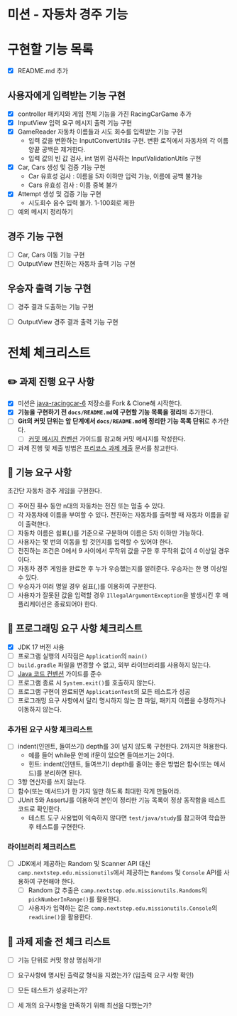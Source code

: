 # 미션 - 자동차 경주 기능

# 구현할 기능 목록
- [x] README.md 추가
## 사용자에게 입력받는 기능 구현
- [x] controller 패키지와 게임 전체 기능을 가진 RacingCarGame 추가
- [x] InputView 입력 요구 메시지 출력 기능 구현
- [x] GameReader 자동차 이름들과 시도 회수를 입력받는 기능 구현
  - 입력 값을 변환하는 InputConvertUtils 구현. 변환 로직에서 자동차의 각 이름 양끝 공백은 제거한다.
  - 입력 값의 빈 값 검사, int 범위 검사하는 InputValidationUtils 구현
- [x] Car, Cars 생성 및 검증 기능 구현 
  - Car 유효성 검사 : 이름을 5자 이하만 입력 가능, 이름에 공백 불가능
  - Cars 유효성 검사 : 이름 중복 불가
- [x] Attempt 생성 및 검증 기능 구현
  - 시도회수 음수 입력 불가. 1-100회로 제한 
- [ ] 예외 메시지 정리하기

## 경주 기능 구현
- [ ] Car, Cars 이동 기능 구현
- [ ] OutputView 전진하는 자동차 출력 기능 구현
## 우승자 출력 기능 구현
- [ ] 경주 결과 도출하는 기능 구현
- [ ] OutputView 경주 결과 출력 기능 구현




# 전체 체크리스트

## ✏️ 과제 진행 요구 사항
- [x] 미션은 [java-racingcar-6](https://github.com/woowacourse-precourse/java-racingcar-6) 저장소를 Fork & Clone해 시작한다.
- [x] **기능을 구현하기 전 `docs/README.md`에 구현할 기능 목록을 정리**해 추가한다.
- [ ] **Git의 커밋 단위는 앞 단계에서 `docs/README.md`에 정리한 기능 목록 단위**로 추가한다.
    - [ ] [커밋 메시지 컨벤션](https://gist.github.com/stephenparish/9941e89d80e2bc58a153) 가이드를 참고해 커밋 메시지를 작성한다.
- [ ] 과제 진행 및 제출 방법은 [프리코스 과제 제출](https://github.com/woowacourse/woowacourse-docs/tree/master/precourse) 문서를 참고한다.

## 🚀 기능 요구 사항
초간단 자동차 경주 게임을 구현한다.

- [ ] 주어진 횟수 동안 n대의 자동차는 전진 또는 멈출 수 있다.
- [ ] 각 자동차에 이름을 부여할 수 있다. 전진하는 자동차를 출력할 때 자동차 이름을 같이 출력한다.
- [ ] 자동차 이름은 쉼표(,)를 기준으로 구분하며 이름은 5자 이하만 가능하다.
- [ ] 사용자는 몇 번의 이동을 할 것인지를 입력할 수 있어야 한다.
- [ ] 전진하는 조건은 0에서 9 사이에서 무작위 값을 구한 후 무작위 값이 4 이상일 경우이다.
- [ ] 자동차 경주 게임을 완료한 후 누가 우승했는지를 알려준다. 우승자는 한 명 이상일 수 있다.
- [ ] 우승자가 여러 명일 경우 쉼표(,)를 이용하여 구분한다.
- [ ] 사용자가 잘못된 값을 입력할 경우 `IllegalArgumentException`을 발생시킨 후 애플리케이션은 종료되어야 한다.

## 🎯 프로그래밍 요구 사항 체크리스트

- [x] JDK 17 버전 사용
- [ ] 프로그램 실행의 시작점은 `Application`의 `main()`
- [ ] `build.gradle` 파일을 변경할 수 없고, 외부 라이브러리를 사용하지 않는다.
- [ ] [Java 코드 컨벤션](https://github.com/woowacourse/woowacourse-docs/tree/master/styleguide/java) 가이드를 준수
- [ ] 프로그램 종료 시 `System.exit()`를 호출하지 않는다.
- [ ] 프로그램 구현이 완료되면 `ApplicationTest`의 모든 테스트가 성공
- [ ] 프로그래밍 요구 사항에서 달리 명시하지 않는 한 파일, 패키지 이름을 수정하거나 이동하지 않는다.

### 추가된 요구 사항 체크리스트

- [ ] indent(인덴트, 들여쓰기) depth를 3이 넘지 않도록 구현한다. 2까지만 허용한다.
    - 예를 들어 while문 안에 if문이 있으면 들여쓰기는 2이다.
    - 힌트: indent(인덴트, 들여쓰기) depth를 줄이는 좋은 방법은 함수(또는 메서드)를 분리하면 된다.
- [ ] 3항 연산자를 쓰지 않는다.
- [ ] 함수(또는 메서드)가 한 가지 일만 하도록 최대한 작게 만들어라.
- [ ] JUnit 5와 AssertJ를 이용하여 본인이 정리한 기능 목록이 정상 동작함을 테스트 코드로 확인한다.
    - 테스트 도구 사용법이 익숙하지 않다면 `test/java/study`를 참고하여 학습한 후 테스트를 구현한다.

### 라이브러리 체크리스트

- [ ] JDK에서 제공하는 Random 및 Scanner API 대신 `camp.nextstep.edu.missionutils`에서 제공하는 `Randoms` 및 `Console` API를 사용하여 구현해야 한다.
    - [ ] Random 값 추출은 `camp.nextstep.edu.missionutils.Randoms`의 `pickNumberInRange()`를 활용한다.
    - [ ] 사용자가 입력하는 값은 `camp.nextstep.edu.missionutils.Console`의 `readLine()`을 활용한다.

## 🚨 과제 제출 전 체크 리스트
- [ ] 기능 단위로 커밋 항상 명심하기!
- [ ] 요구사항에 명시된 출력값 형식을 지켰는가? (입출력 요구 사항 확인)
- [ ] 모든 테스트가 성공하는가?
- [ ] 세 개의 요구사항을 만족하기 위해 최선을 다했는가?

